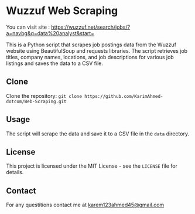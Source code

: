 # Wuzzuf Web Scraping

You can visit site : https://wuzzuf.net/search/jobs/?a=navbg&q=data%20analyst&start=

This is a Python script that scrapes job postings data from the Wuzzuf website using BeautifulSoup and requests libraries. The script retrieves job titles, company names, locations, and job descriptions for various job listings and saves the data to a CSV file.

## Clone

Clone the repository: `git clone https://github.com/KarimAhmed-dotcom/Web-Scraping.git`

## Usage

The script will scrape the data and save it to a CSV file in the `data` directory.

## License

This project is licensed under the MIT License - see the `LICENSE` file for details.

## Contact 

For any questitions contact me at karem123ahmed45@gmail.com
